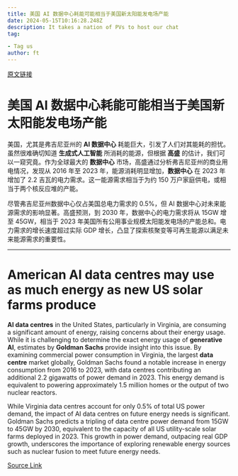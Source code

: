 ```yaml
---
title: 美国 AI 数据中心耗能可能相当于美国新太阳能发电场产能
date: 2024-05-15T10:16:28.248Z
description: It takes a nation of PVs to host our chat
tag: 

- Tag us
author: ft
---
```


[原文链接](https://ft.com/content/d4f5b114-d49c-4b6c-9c67-5e5da32e2508)

# 美国 AI 数据中心耗能可能相当于美国新太阳能发电场产能

美国，尤其是弗吉尼亚州的 **AI 数据中心** 耗能巨大，引发了人们对其能耗的担忧。虽然很难确切知道 **生成式人工智能** 所消耗的能源，但根据 **高盛** 的估计，我们可以一窥究竟。作为全球最大的 **数据中心** 市场，高盛通过分析弗吉尼亚州的商业用电情况，发现从 2016 年至 2023 年，能源消耗明显增加，**数据中心** 在 2023 年增加了 2.2 吉瓦的电力需求。这一能源需求相当于为约 150 万户家庭供电，或相当于两个核反应堆的产能。

尽管弗吉尼亚州数据中心仅占美国总电力需求的 0.5%，但 AI 数据中心对未来能源需求的影响显著。高盛预测，到 2030 年，数据中心的电力需求将从 15GW 增至 45GW，相当于 2023 年美国所有公用事业规模太阳能发电场的产能总和。电力需求的增长速度超过实际 GDP 增长，凸显了探索核聚变等可再生能源以满足未来能源需求的重要性。

---

# American AI data centres may use as much energy as new US solar farms produce

**AI data centres** in the United States, particularly in Virginia, are consuming a significant amount of energy, raising concerns about their energy usage. While it is challenging to determine the exact energy usage of **generative AI**, estimates by **Goldman Sachs** provide insight into this issue. By examining commercial power consumption in Virginia, the largest **data centre** market globally, Goldman Sachs found a notable increase in energy consumption from 2016 to 2023, with data centres contributing an additional 2.2 gigawatts of power demand in 2023. This energy demand is equivalent to powering approximately 1.5 million homes or the output of two nuclear reactors. 

While Virginia data centres account for only 0.5% of total US power demand, the impact of AI data centres on future energy needs is significant. Goldman Sachs predicts a tripling of data centre power demand from 15GW to 45GW by 2030, equivalent to the capacity of all US utility-scale solar farms deployed in 2023. This growth in power demand, outpacing real GDP growth, underscores the importance of exploring renewable energy sources such as nuclear fusion to meet future energy needs.

[Source Link](https://ft.com/content/d4f5b114-d49c-4b6c-9c67-5e5da32e2508)

